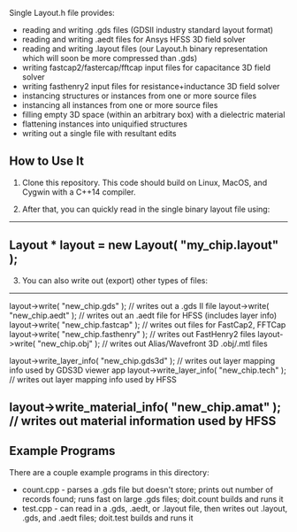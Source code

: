 Single Layout.h file provides:

<ul>
<li>reading and writing .gds files (GDSII industry standard layout format)</li>
<li>reading and writing .aedt files for Ansys HFSS 3D field solver</li> 
<li>reading and writing .layout files (our Layout.h binary representation which will soon be more compressed than .gds)</li>
<li>writing fastcap2/fastercap/fftcap input files for capacitance 3D field solver</li>
<li>writing fasthenry2 input files for resistance+inductance 3D field solver</li>
<li>instancing structures or instances from one or more source files</li>
<li>instancing all instances from one or more source files</li>
<li>filling empty 3D space (within an arbitrary box) with a dielectric material</li>
<li>flattening instances into uniquified structures</li>
<li>writing out a single file with resultant edits</li>
</ul>

<h2>How to Use It</h2>

1. Clone this repository.  This code should build on Linux, MacOS, and Cygwin with a C++14 compiler.</li>

2. After that, you can quickly read in the single binary layout file using:

----
Layout * layout = new Layout( "my_chip.layout" );  
----

3. You can also write out (export) other types of files:
----     
layout->write( "new_chip.gds" );         // writes out a .gds II file
layout->write( "new_chip.aedt" );        // writes out an .aedt file for HFSS (includes layer info)
layout->write( "new_chip.fastcap" );     // writes out files for FastCap2, FFTCap 
layout->write( "new_chip.fasthenry" );   // writes out FastHenry2 files
layout->write( "new_chip.obj" );         // writes out Alias/Wavefront 3D .obj/.mtl files 

layout->write_layer_info( "new_chip.gds3d" );    // writes out layer mapping info used by GDS3D viewer app
layout->write_layer_info( "new_chip.tech" );     // writes out layer mapping info used by HFSS

layout->write_material_info( "new_chip.amat" );  // writes out material information used by HFSS
----

<h2>Example Programs</h2>

<p>
There are a couple example programs in this directory:
<ul>
<li>count.cpp - parses a .gds file but doesn't store; prints out number of records found; runs fast on large .gds files; doit.count builds and runs it</li>
<li>test.cpp - can read in a .gds, .aedt, or .layout file, then writes out .layout, .gds, and .aedt files; doit.test builds and runs it</li>
</ul>
